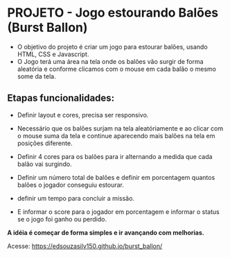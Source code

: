 <h1>PROJETO - Jogo estourando Balões (Burst Ballon)</h1>

- O objetivo do projeto é criar um jogo para estourar balões, usando HTML, CSS e Javascript.
- O Jogo terá uma área na tela onde os balões vão  surgir de forma aleatória e conforme clicamos com o mouse em cada balão o mesmo some da tela.

<h2>Etapas funcionalidades:</h2>

- Definir layout e cores, precisa ser responsivo.

- Necessário que os balões surjam na tela aleatóriamente e ao clicar com o mouse suma da tela e continue aparecendo mais balões na tela em posições diferente.

- Definir 4 cores para os balões para ir alternando a medida que cada balão vai surgindo.

- Definir um número total de balões e definir em porcentagem quantos balões o jogador conseguiu estourar.

- definir um tempo para concluir a missão.

- E informar o score para o jogador em porcentagem e informar o status se o jogo foi ganho ou perdido.


<strong>A idéia é começar de forma simples e ir avançando com melhorias.</strong>

Acesse: https://edsouzasilv150.github.io/burst_ballon/

